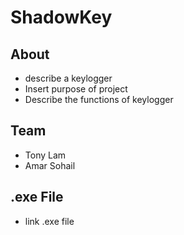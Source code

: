 # ShadowKey
## About
* describe a keylogger
* Insert purpose of project
* Describe the functions of keylogger

## Team
- Tony Lam
- Amar Sohail

## .exe File
* link .exe file


